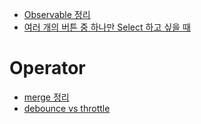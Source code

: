 
* [Observable 정리](RxSwift/Observable.md)
* [여러 개의 버튼 중 하나만 Select 하고 싶을 때](RxSwift/Select_single_button.md)


# Operator

* [merge 정리](RxSwift/merge.md)
* [debounce vs throttle](RxSwift/debounce_vs_throttle.md)
